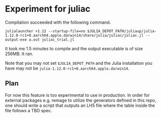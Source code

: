 # Experiment for juliac

Compilation succeeded with the following command.

`julialauncher +1.12 --startup-file=no $JULIA_DEPOT_PATH/juliaup/julia-1.12.0-rc1+0.aarch64.apple.darwin14/share/julia/juliac/juliac.jl --output-exe a.out juliac_trial.jl`

It took me 1.5 minutes to compile and the output executable is of size 256MB. It ran.

Note that you may not set `$JULIA_DEPOT_PATH` and the Julia installation you have may not be `julia-1.12.0-rc1+0.aarch64.apple.darwin14`.

## Plan

For now this feature is too experimental to use in production. In order for external packages e.g. remage to utilize the generators defined in this repo, one should write a script that outputs an LH5 file where the table inside the file follows a TBD spec.
